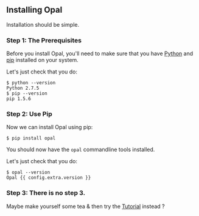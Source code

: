 ## Installing Opal

Installation should be simple.

### Step 1: The Prerequisites

Before you install Opal, you'll need to make sure that you have
[Python](https://www.python.org/) and [pip](http://pip.readthedocs.org/en/latest/installing.html)
installed on your system.

Let's just check that you do:

    $ python --version
    Python 2.7.5
    $ pip --version
    pip 1.5.6

### Step 2: Use Pip

Now we can install Opal using pip:

    $ pip install opal

You should now have the `opal` commandline tools installed.

Let's just check that you do:

    $ opal --version
    Opal {{ config.extra.version }}

### Step 3: There is no step 3.

Maybe make yourself some tea & then try the [Tutorial](tutorial.md) instead ?

